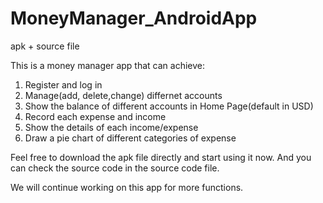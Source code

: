 # MoneyManager_AndroidApp
apk + source file


This is a money manager app that can achieve:
1) Register and log in
2) Manage(add, delete,change) differnet accounts 
3) Show the balance of different accounts in Home Page(default in USD)
4) Record each expense and income
5) Show the details of each income/expense
6) Draw a pie chart of different categories of expense

Feel free to download the apk file directly and start using it now. And you can check the source code in the source code file.

We will continue working on this app for more functions.
